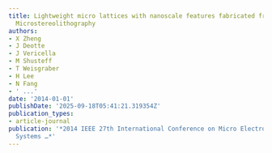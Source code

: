 ```yaml
---
title: Lightweight micro lattices with nanoscale features fabricated from Projection
  Microstereolithography
authors:
- X Zheng
- J Deotte
- J Vericella
- M Shusteff
- T Weisgraber
- H Lee
- N Fang
- ' ...'
date: '2014-01-01'
publishDate: '2025-09-18T05:41:21.319354Z'
publication_types:
- article-journal
publication: '*2014 IEEE 27th International Conference on Micro Electro Mechanical
  Systems …*'
---
```

